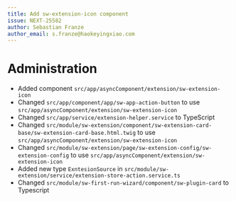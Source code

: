 ```yaml
---
title: Add sw-extension-icon component
issue: NEXT-25582
author: Sebastian Franze
author_email: s.franze@haokeyingxiao.com
---
```

# Administration
* Added component `src/app/asyncComponent/extension/sw-extension-icon`
* Changed `src/app/component/app/sw-app-action-button` to use `src/app/asyncComponent/extension/sw-extension-icon`
* Changed `src/app/service/extension-helper.service` to TypeScript
* Changed `src/module/sw-extension/component/sw-extension-card-base/sw-extension-card-base.html.twig` to use `src/app/asyncComponent/extension/sw-extension-icon`
* Changed `src/module/sw-extension/page/sw-extension-config/sw-extension-config` to use `src/app/asyncComponent/extension/sw-extension-icon`
* Added new type `ExntesionSource` in `src/module/sw-extension/service/extension-store-action.service.ts`
* Changed `src/module/sw-first-run-wizard/component/sw-plugin-card` to Typescript
